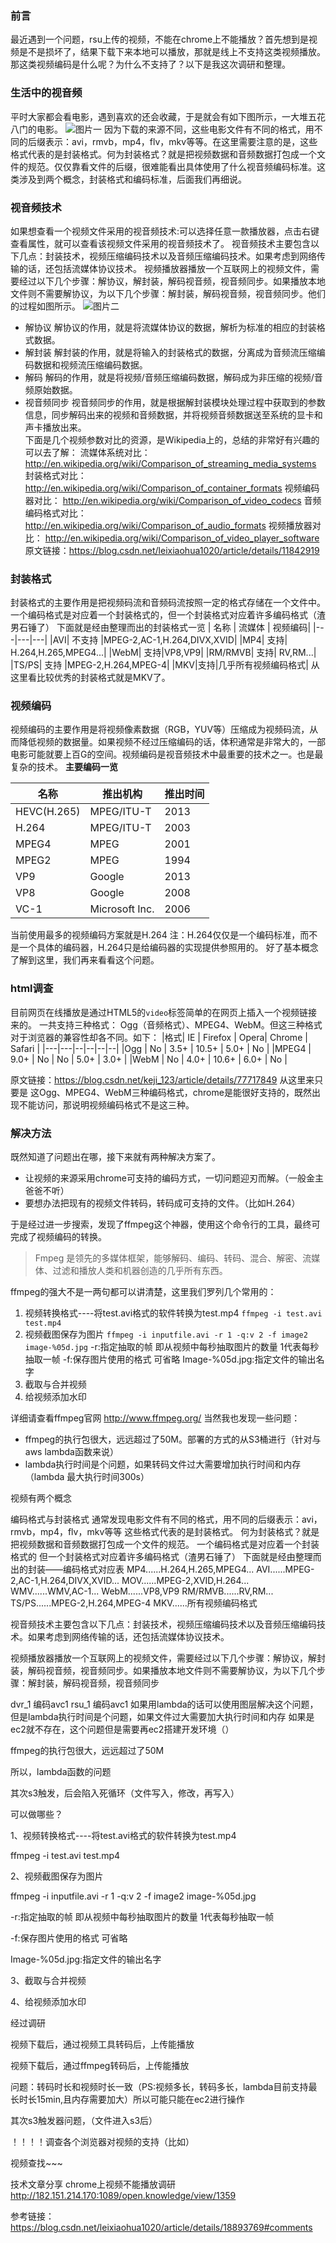 ### 前言 ###
最近遇到一个问题，rsu上传的视频，不能在chrome上不能播放？首先想到是视频是不是损坏了，结果下载下来本地可以播放，那就是线上不支持这类视频播放。那这类视频编码是什么呢？为什么不支持了？以下是我这次调研和整理。
### 生活中的视音频 ###
平时大家都会看电影，遇到喜欢的还会收藏，于是就会有如下图所示，一大堆五花八门的电影。
![图片一](./v1.jpg)
因为下载的来源不同，这些电影文件有不同的格式，用不同的后缀表示：avi，rmvb，mp4，flv，mkv等等。在这里需要注意的是，这些格式代表的是封装格式。何为封装格式？就是把视频数据和音频数据打包成一个文件的规范。仅仅靠看文件的后缀，很难能看出具体使用了什么视音频编码标准。这类涉及到两个概念，封装格式和编码标准，后面我们再细说。
### 视音频技术 ###
如果想查看一个视频文件采用的视音频技术:可以选择任意一款播放器，点击右键查看属性，就可以查看该视频文件采用的视音频技术了。
视音频技术主要包含以下几点：封装技术，视频压缩编码技术以及音频压缩编码技术。如果考虑到网络传输的话，还包括流媒体协议技术。
视频播放器播放一个互联网上的视频文件，需要经过以下几个步骤：解协议，解封装，解码视音频，视音频同步。如果播放本地文件则不需要解协议，为以下几个步骤：解封装，解码视音频，视音频同步。他们的过程如图所示。
![图片二](./v2.jpg)
-  解协议
解协议的作用，就是将流媒体协议的数据，解析为标准的相应的封装格式数据。  
- 解封装
解封装的作用，就是将输入的封装格式的数据，分离成为音频流压缩编码数据和视频流压缩编码数据。  
- 解码
解码的作用，就是将视频/音频压缩编码数据，解码成为非压缩的视频/音频原始数据。  
- 视音频同步
视音频同步的作用，就是根据解封装模块处理过程中获取到的参数信息，同步解码出来的视频和音频数据，并将视频音频数据送至系统的显卡和声卡播放出来。  
下面是几个视频参数对比的资源，是Wikipedia上的，总结的非常好有兴趣的可以去了解：
流媒体系统对比：
http://en.wikipedia.org/wiki/Comparison_of_streaming_media_systems
封装格式对比：
http://en.wikipedia.org/wiki/Comparison_of_container_formats
视频编码器对比：
http://en.wikipedia.org/wiki/Comparison_of_video_codecs
音频编码格式对比：
http://en.wikipedia.org/wiki/Comparison_of_audio_formats
视频播放器对比：
http://en.wikipedia.org/wiki/Comparison_of_video_player_software
原文链接：https://blog.csdn.net/leixiaohua1020/article/details/11842919
### 封装格式
封装格式的主要作用是把视频码流和音频码流按照一定的格式存储在一个文件中。
一个编码格式是对应着一个封装格式的，但一个封装格式对应着许多编码格式（渣男石锤了）
下面就是经由整理而出的封装格式一览
| 名称 | 流媒体 | 视频编码|
|---|---|---|
|AVI| 不支持 |MPEG-2,AC-1,H.264,DIVX,XVID|
|MP4| 支持| H.264,H.265,MPEG4...|
|WebM| 支持|VP8,VP9|
|RM/RMVB| 支持| RV,RM...|
|TS/PS|  支持 |MPEG-2,H.264,MPEG-4|
|MKV|支持|几乎所有视频编码格式|
从这里看比较优秀的封装格式就是MKV了。
### 视频编码
视频编码的主要作用是将视频像素数据（RGB，YUV等）压缩成为视频码流，从而降低视频的数据量。如果视频不经过压缩编码的话，体积通常是非常大的，一部电影可能就要上百G的空间。视频编码是视音频技术中最重要的技术之一。也是最复杂的技术。
**主要编码一览**

|名称| 推出机构 | 推出时间 |
|---| ---| ---|
|HEVC(H.265) |MPEG/ITU-T|2013|
|H.264 |MPEG/ITU-T|2003|
|MPEG4|MPEG|2001|
|MPEG2|MPEG|1994|
|VP9|Google|2013|
|VP8|Google|2008|
|VC-1|Microsoft Inc.|2006|
当前使用最多的视频编码方案就是H.264
注：H.264仅仅是一个编码标准，而不是一个具体的编码器，H.264只是给编码器的实现提供参照用的。
好了基本概念了解到这里，我们再来看看这个问题。
### html调查
目前网页在线播放是通过HTML5的`video`标签简单的在网页上插入一个视频链接来的。
一共支持三种格式： Ogg（音频格式）、MPEG4、WebM。但这三种格式对于浏览器的兼容性却各不同。如下：
|格式|    IE |    Firefox |     Opera|      Chrome |      Safari |
|---|---|--|--|--|--|
|Ogg    | No |    3.5+     |    10.5+ |     5.0+ |      No |
|MPEG4 | 9.0+ |     No   |    No     |   5.0+    |    3.0+ |
|WebM   | No    |  4.0+ |      10.6+  |   6.0+    |      No |

原文链接：https://blog.csdn.net/keji_123/article/details/77717849
从这里来只要是 这Ogg、MPEG4、WebM三种编码格式，chrome是能很好支持的，既然出现不能访问，那说明视频编码格式不是这三种。

### 解决方法
既然知道了问题出在哪，接下来就有两种解决方案了。
- 让视频的来源采用chrome可支持的编码方式，一切问题迎刃而解。（一般金主爸爸不听）
- 要想办法把现有的视频文件转码，转码成可支持的文件。（比如H.264）

于是经过进一步搜索，发现了ffmpeg这个神器，使用这个命令行的工具，最终可完成了视频编码的转换。
> Fmpeg 是领先的多媒体框架，能够解码、编码、转码、混合、解密、流媒体、过滤和播放人类和机器创造的几乎所有东西。   

ffmpeg的强大不是一两句都可以讲清楚，这里我们罗列几个常用的：
1. 视频转换格式----将test.avi格式的软件转换为test.mp4
	`ffmpeg -i test.avi test.mp4`
2. 视频截图保存为图片
    `ffmpeg -i inputfile.avi -r 1 -q:v 2 -f image2 image-%05d.jpg`
    -r:指定抽取的帧  即从视频中每秒抽取图片的数量 1代表每秒抽取一帧
    -f:保存图片使用的格式  可省略
    Image-%05d.jpg:指定文件的输出名字
3. 截取与合并视频
4. 给视频添加水印

详细请查看ffmpeg官网 http://www.ffmpeg.org/
当然我也发现一些问题：
- ffmpeg的执行包很大，远远超过了50M。部署的方式的从S3桶进行（针对与aws lambda函数来说）
- lambda执行时间是个问题，如果转码文件过大需要增加执行时间和内存（lambda 最大执行时间300s）

视频有两个概念

编码格式与封装格式
通常发现电影文件有不同的格式，用不同的后缀表示：avi，rmvb，mp4，flv，mkv等等
这些格式代表的是封装格式。
何为封装格式？就是把视频数据和音频数据打包成一个文件的规范。
一个编码格式是对应着一个封装格式的
但一个封装格式对应着许多编码格式（渣男石锤了）
下面就是经由整理而出的封装——编码格式对应表
MP4......H.264,H.265,MPEG4...
AVI......MPEG-2,AC-1,H.264,DIVX,XVID...
MOV......MPEG-2,XVID,H.264...
WMV......WMV,AC-1...
WebM......VP8,VP9
RM/RMVB......RV,RM...
TS/PS......MPEG-2,H.264,MPEG-4
MKV......所有视频编码格式

视音频技术主要包含以下几点：封装技术，视频压缩编码技术以及音频压缩编码技术。如果考虑到网络传输的话，还包括流媒体协议技术。

视频播放器播放一个互联网上的视频文件，需要经过以下几个步骤：解协议，解封装，解码视音频，视音频同步。如果播放本地文件则不需要解协议，为以下几个步骤：解封装，解码视音频，视音频同步

dvr_1 编码avc1
rsu_1 编码avc1
如果用lambda的话可以使用图层解决这个问题，但是lambda执行时间是个问题，如果文件过大需要加大执行时间和内存
如果是ec2就不存在，这个问题但是需要再ec2搭建开发环境（）

ffmpeg的执行包很大，远远超过了50M

所以，lambda函数的问题

其次s3触发，后会陷入死循环（文件写入，修改，再写入）



可以做哪些？

1、视频转换格式----将test.avi格式的软件转换为test.mp4

  ffmpeg -i test.avi test.mp4

2、视频截图保存为图片

  ffmpeg -i inputfile.avi -r 1 -q:v 2 -f image2 image-%05d.jpg

  -r:指定抽取的帧  即从视频中每秒抽取图片的数量 1代表每秒抽取一帧

  -f:保存图片使用的格式  可省略

  Image-%05d.jpg:指定文件的输出名字

3、截取与合并视频

4、给视频添加水印

经过调研

视频下载后，通过视频工具转码后，上传能播放

视频下载后，通过ffmpeg转码后，上传能播放

问题：转码时长和视频时长一致（PS:视频多长，转码多长，lambda目前支持最长时长15min,且内存需要加大）所以可能只能在ec2进行操作

其次s3触发器问题，（文件进入s3后）



！！！！调查各个浏览器对视频的支持（比如）

视频查找~~~


技术文章分享
chrome上视频不能播放调研 
http://182.151.214.170:1089/open.knowledge/view/1359



参考链接：https://blog.csdn.net/leixiaohua1020/article/details/18893769#comments
